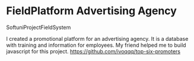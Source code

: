 # FieldPlatform Advertising Agency
SoftuniProjectFieldSystem

I created a promotional platform for an advertising agency. It is a database with training and information for employees. My friend  helped me to build javascript for this project.
https://github.com/ivoqqq/top-six-promoters
